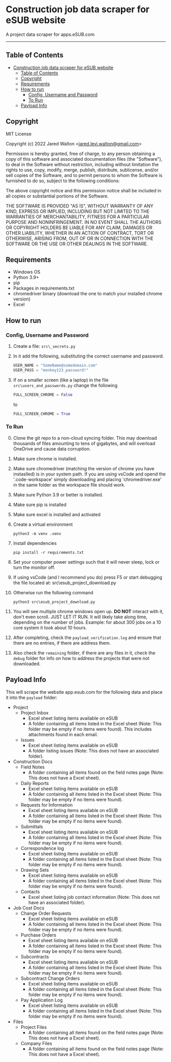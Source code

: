 # Construction job data scraper for eSUB website

A project data scraper for apps.eSUB.com

---

## Table of Contents

- [Construction job data scraper for eSUB website](#construction-job-data-scraper-for-esub-website)
  - [Table of Contents](#table-of-contents)
  - [Copyright](#copyright)
  - [Requirements](#requirements)
  - [How to run](#how-to-run)
    - [Config, Username and Password](#config-username-and-password)
    - [To Run](#to-run)
  - [Payload Info](#payload-info)

## Copyright

MIT License

Copyright (c) 2022 Jared Walton <[jared.levi.walton@gmail.com](jared.levi.walton@gmail.com)>

Permission is hereby granted, free of charge, to any person obtaining a copy
of this software and associated documentation files (the "Software"), to deal
in the Software without restriction, including without limitation the rights
to use, copy, modify, merge, publish, distribute, sublicense, and/or sell
copies of the Software, and to permit persons to whom the Software is
furnished to do so, subject to the following conditions:

The above copyright notice and this permission notice shall be included in all
copies or substantial portions of the Software.

THE SOFTWARE IS PROVIDED "AS IS", WITHOUT WARRANTY OF ANY KIND, EXPRESS OR
IMPLIED, INCLUDING BUT NOT LIMITED TO THE WARRANTIES OF MERCHANTABILITY,
FITNESS FOR A PARTICULAR PURPOSE AND NONINFRINGEMENT. IN NO EVENT SHALL THE
AUTHORS OR COPYRIGHT HOLDERS BE LIABLE FOR ANY CLAIM, DAMAGES OR OTHER
LIABILITY, WHETHER IN AN ACTION OF CONTRACT, TORT OR OTHERWISE, ARISING FROM,
OUT OF OR IN CONNECTION WITH THE SOFTWARE OR THE USE OR OTHER DEALINGS IN THE
SOFTWARE.

## Requirements

- Windows OS
- Python 3.9+  
- pip
- Packages in requirements.txt
- chromedriver binary (download the one to match your installed chrome version)
- Excel

## How to run

### Config, Username and Password

1. Create a file: ```src\_secrets.py```
2. In it add the following, substituting the correct username and password.

    ```python
    USER_NAME = "SomeName@somedomain.com"
    USER_PASS = "monkey123_password!"
    ```

3. If on a smaller screen (like a laptop) in the file ```src\users_and_passwords.py``` change the following

    ```python
    FULL_SCREEN_CHROME = False
    ```

    to

    ```python
    FULL_SCREEN_CHROME = True
    ```

### To Run

0. Clone the git repo to a non-cloud syncing folder. This may download thousands of files amounting to tens of gigabytes, and will overload OneDrive and cause data corruption.
1. Make sure chrome is installed.
2. Make sure  chromedriver (matching the version of chrome you have instaslled) is in your system path. If you are using vsCode and opend the '.code-workspace' simply downloading and placing 'chromedriver.exe' in the same folder as the workspace file should work.
3. Make sure Python 3.9 or better is installed.
4. Make sure pip is installed
5. Make sure excel is installed and activated
6. Create a virtual environment

    ```shell
    python3 -m venv .venv
    ```

7. Install dependencies

    ```shell
    pip install -r requirements.txt
    ```

8. Set your computer power settings such that it will never sleep, lock or turn the monitor off.
9. If using vsCode (and I recommend you do) press F5 or start debugging the file located at: src\esub_project_download.py
10. Otherwise run the following command

    ```shell
    python3 src\esub_project_download.py
    ```

11. You will see multiple chrome windows open up. **DO NOT** interact with it, don't even scroll. JUST LET IT RUN. It will likely take along time, depending on the number of jobs. Example: for about 300 jobs on a 10 core system it took about 10 hours.

12. After completing, check the ```payload_verification.log``` and ensure that there are no entries, if there are address them.

13. Also check the ```remaining``` folder, if there are any files in it, check the ```debug``` folder for info on how to address the projects that were not downloaded.

## Payload Info

This will scrape the website app.esub.com for the following data and place it into the ```payload``` folder:

- Project
  - Project Inbox
    - Excel sheet listing items available on eSUB
    - A folder containing all items listed in the Excel sheet (Note: This folder may be empty if no items were found). This includes attachments found in each email.
  - Issues
    - Excel sheet listing items available on eSUB
    - A folder listing issues (Note: This does not have an associated folder).
- Construction Docs
  - Field Notes
    - A folder containing all items found on the field notes page (Note: This does not have a Excel sheet).
  - Daily Reports
    - Excel sheet listing items available on eSUB
    - A folder containing all items listed in the Excel sheet (Note: This folder may be empty if no items were found).
  - Requests for Information
    - Excel sheet listing items available on eSUB
    - A folder containing all items listed in the Excel sheet (Note: This folder may be empty if no items were found).
  - Submittals
    - Excel sheet listing items available on eSUB
    - A folder containing all items listed in the Excel sheet (Note: This folder may be empty if no items were found).
  - Correspondence log
    - Excel sheet listing items available on eSUB
    - A folder containing all items listed in the Excel sheet (Note: This folder may be empty if no items were found).
  - Drawing Sets
    - Excel sheet listing items available on eSUB
    - A folder containing all items listed in the Excel sheet (Note: This folder may be empty if no items were found).
  - Contacts
    - Excel sheet listing job contact information (Note: This does not have an associated folder).
- Job Cost Docs
  - Change Order Requests
    - Excel sheet listing items available on eSUB
    - A folder containing all items listed in the Excel sheet (Note: This folder may be empty if no items were found).
  - Purchase Orders
    - Excel sheet listing items available on eSUB
    - A folder containing all items listed in the Excel sheet (Note: This folder may be empty if no items were found).
  - Subcontracts
    - Excel sheet listing items available on eSUB
    - A folder containing all items listed in the Excel sheet (Note: This folder may be empty if no items were found).
  - Subcontract Change Orders
    - Excel sheet listing items available on eSUB
    - A folder containing all items listed in the Excel sheet (Note: This folder may be empty if no items were found).
  - Pay Application Log
    - Excel sheet listing items available on eSUB
    - A folder containing all items listed in the Excel sheet (Note: This folder may be empty if no items were found).
- Files
  - Project Files
    - A folder containing all items found on the field notes page (Note: This does not have a Excel sheet).
  - Company Files
    - A folder containing all items found on the field notes page (Note: This does not have a Excel sheet).

